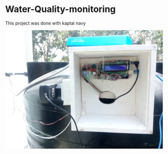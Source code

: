 # Water-Quality-monitoring
This project was done with kaptai navy

![Actual setup](IMG_20190209_122158.jpg)
